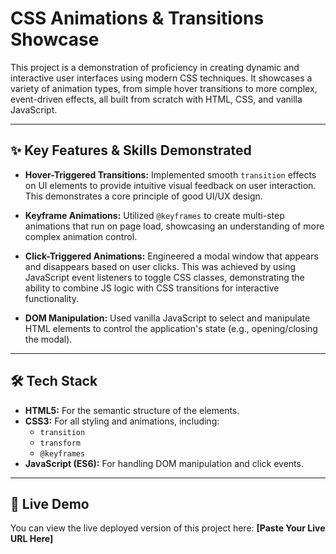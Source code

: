 # CSS Animations & Transitions Showcase

This project is a demonstration of proficiency in creating dynamic and interactive user interfaces using modern CSS techniques. It showcases a variety of animation types, from simple hover transitions to more complex, event-driven effects, all built from scratch with HTML, CSS, and vanilla JavaScript.

---

## ✨ Key Features & Skills Demonstrated

-   **Hover-Triggered Transitions:** Implemented smooth `transition` effects on UI elements to provide intuitive visual feedback on user interaction. This demonstrates a core principle of good UI/UX design.

-   **Keyframe Animations:** Utilized `@keyframes` to create multi-step animations that run on page load, showcasing an understanding of more complex animation control.

-   **Click-Triggered Animations:** Engineered a modal window that appears and disappears based on user clicks. This was achieved by using JavaScript event listeners to toggle CSS classes, demonstrating the ability to combine JS logic with CSS transitions for interactive functionality.

-   **DOM Manipulation:** Used vanilla JavaScript to select and manipulate HTML elements to control the application's state (e.g., opening/closing the modal).

---

## 🛠️ Tech Stack

-   **HTML5:** For the semantic structure of the elements.
-   **CSS3:** For all styling and animations, including:
    -   `transition`
    -   `transform`
    -   `@keyframes`
-   **JavaScript (ES6):** For handling DOM manipulation and click events.

---

## 🚀 Live Demo

You can view the live deployed version of this project here: **[Paste Your Live URL Here]**

